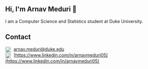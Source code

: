 ## Hi, I'm Arnav Meduri 👋

I am a Computer Science and Statistics student at Duke University.

## Contact

<img src="https://img.icons8.com/ios-glyphs/30/808080/new-post.png" width="18" style="vertical-align:middle; margin-right:5px;" /> [arnav.meduri@duke.edu](mailto:arnav.meduri@duke.edu)  
<img src="https://img.icons8.com/ios-filled/50/808080/linkedin.png" width="18" style="vertical-align:middle; margin-right:5px;" /> [https://www.linkedin.com/in/arnavmeduri05](https://www.linkedin.com/in/arnavmeduri05)
